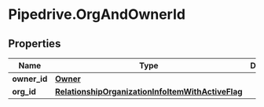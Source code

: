 # Pipedrive.OrgAndOwnerId

## Properties

Name | Type | Description | Notes
------------ | ------------- | ------------- | -------------
**owner_id** | [**Owner**](Owner.md) |  | [optional] 
**org_id** | [**RelationshipOrganizationInfoItemWithActiveFlag**](RelationshipOrganizationInfoItemWithActiveFlag.md) |  | [optional] 


